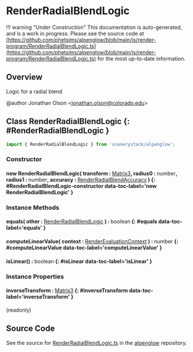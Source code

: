 # RenderRadialBlendLogic

!!! warning "Under Construction"
    This documentation is auto-generated, and is a work in progress. Please see the source code at
    [https://github.com/phetsims/alpenglow/blob/main/js/render-program/RenderRadialBlendLogic.ts](https://github.com/phetsims/alpenglow/blob/main/js/render-program/RenderRadialBlendLogic.ts) for the most up-to-date information.

## Overview

Logic for a radial blend

@author Jonathan Olson &lt;jonathan.olson@colorado.edu&gt;

## Class RenderRadialBlendLogic {: #RenderRadialBlendLogic }


```js
import { RenderRadialBlendLogic } from 'scenerystack/alpenglow';
```
### Constructor

#### new RenderRadialBlendLogic( transform : <span style="font-weight: 400;">[Matrix3](../dot/Matrix3.md)</span>, radius0 : <span style="font-weight: 400;"><span style="color: hsla(calc(var(--md-hue) + 180deg),80%,40%,1);">number</span></span>, radius1 : <span style="font-weight: 400;"><span style="color: hsla(calc(var(--md-hue) + 180deg),80%,40%,1);">number</span></span>, accuracy : <span style="font-weight: 400;">[RenderRadialBlendAccuracy](../alpenglow/RenderRadialBlendAccuracy.md)</span> ) {: #RenderRadialBlendLogic-constructor data-toc-label='new RenderRadialBlendLogic' }

### Instance Methods

#### equals( other : <span style="font-weight: 400;">[RenderRadialBlendLogic](../alpenglow/RenderRadialBlendLogic.md)</span> ) : <span style="font-weight: 400;"><span style="color: hsla(calc(var(--md-hue) + 180deg),80%,40%,1);">boolean</span></span> {: #equals data-toc-label='equals' }

#### computeLinearValue( context : <span style="font-weight: 400;">[RenderEvaluationContext](../alpenglow/RenderEvaluationContext.md)</span> ) : <span style="font-weight: 400;"><span style="color: hsla(calc(var(--md-hue) + 180deg),80%,40%,1);">number</span></span> {: #computeLinearValue data-toc-label='computeLinearValue' }

#### isLinear() : <span style="font-weight: 400;"><span style="color: hsla(calc(var(--md-hue) + 180deg),80%,40%,1);">boolean</span></span> {: #isLinear data-toc-label='isLinear' }

### Instance Properties

#### inverseTransform : <span style="font-weight: 400;">[Matrix3](../dot/Matrix3.md)</span> {: #inverseTransform data-toc-label='inverseTransform' }

(readonly)



## Source Code

See the source for [RenderRadialBlendLogic.ts](https://github.com/phetsims/alpenglow/blob/main/js/render-program/RenderRadialBlendLogic.ts) in the [alpenglow](https://github.com/phetsims/alpenglow) repository.
